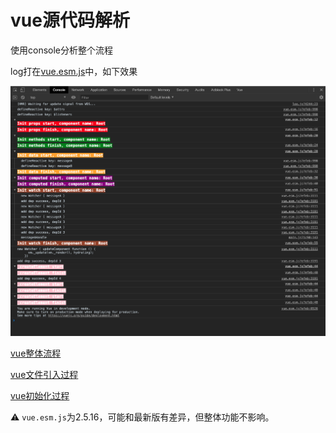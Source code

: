 # vue源代码解析

使用console分析整个流程

log打在[vue.esm.js](./node_modules/vue/dist/vue.esm.js)中，如下效果

![](./static/console.png)

[vue整体流程](./doc/整体流程.md)

[vue文件引入过程](./doc/vuejs引入过程.md)

[vue初始化过程](./doc/初始化.md)

⚠️ `vue.esm.js`为2.5.16，可能和最新版有差异，但整体功能不影响。
